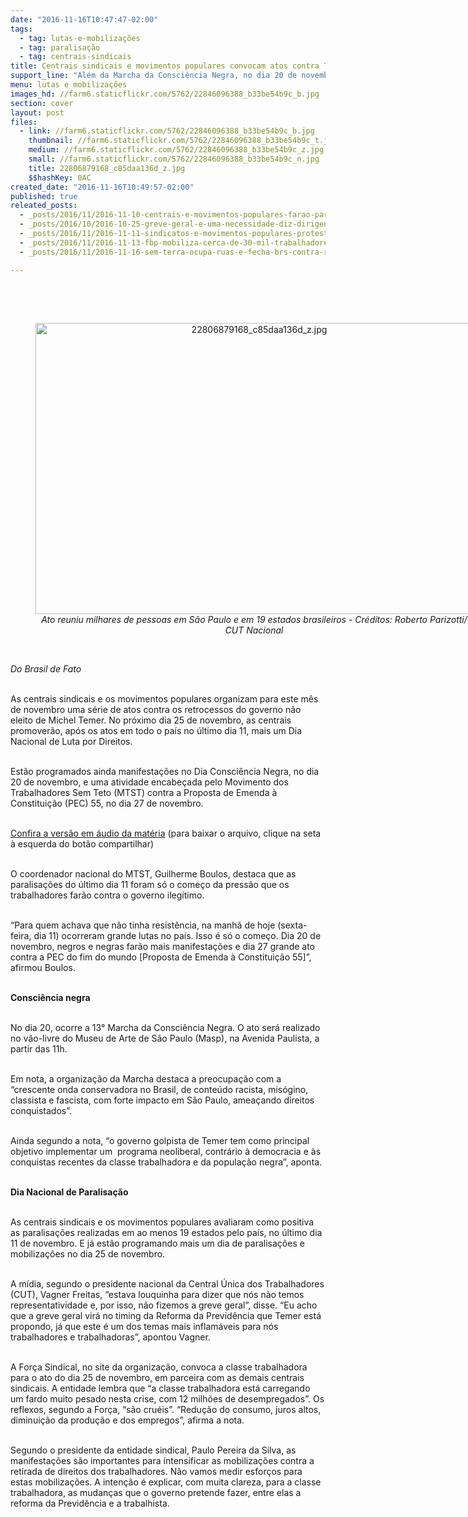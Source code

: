 ```yaml
---
date: "2016-11-16T10:47:47-02:00"
tags:
  - tag: lutas-e-mobilizações
  - tag: paralisação
  - tag: centrais-sindicais
title: Centrais sindicais e movimentos populares convocam atos contra Temer em novembro
support_line: "Além da Marcha da Consciência Negra, no dia 20 de novembro, sindicatos organizam nova paralisação geral no dia 25"
menu: lutas e mobilizações
images_hd: //farm6.staticflickr.com/5762/22846096388_b33be54b9c_b.jpg
section: cover
layout: post
files:
  - link: //farm6.staticflickr.com/5762/22846096388_b33be54b9c_b.jpg
    thumbnail: //farm6.staticflickr.com/5762/22846096388_b33be54b9c_t.jpg
    medium: //farm6.staticflickr.com/5762/22846096388_b33be54b9c_z.jpg
    small: //farm6.staticflickr.com/5762/22846096388_b33be54b9c_n.jpg
    title: 22806879168_c85daa136d_z.jpg
    $$hashKey: 0AC
created_date: "2016-11-16T10:49:57-02:00"
published: true
releated_posts:
  - _posts/2016/11/2016-11-10-centrais-e-movimentos-populares-farao-paralisacoes-e-protestos-nesta-sexta.md
  - _posts/2016/10/2016-10-25-greve-geral-e-uma-necessidade-diz-dirigente-da-cut.md
  - _posts/2016/11/2016-11-11-sindicatos-e-movimentos-populares-protestam-contra-pec-do-teto-nesta-sexta-feira-11.md
  - _posts/2016/11/2016-11-13-fbp-mobiliza-cerca-de-30-mil-trabalhadores-do-campo-e-da-cidade-em-rn.md
  - _posts/2016/11/2016-11-16-sem-terra-ocupa-ruas-e-fecha-brs-contra-retrocessos-e-em-defesa-das-pautas-populares.md

---
```

<p><br />
&nbsp;</p>

<div style="text-align:center">
<figure class="image" style="display:inline-block"><img alt="22806879168_c85daa136d_z.jpg" height="466" src="//farm6.staticflickr.com/5762/22846096388_b33be54b9c_b.jpg" width="700" />
<figcaption><em>Ato reuniu milhares de pessoas em S&atilde;o Paulo e em 19 estados brasileiros - Cr&eacute;ditos: Roberto Parizotti/ CUT Nacional</em></figcaption>
</figure>
</div>

<p><br />
<em>Do&nbsp;Brasil de Fato</em></p>

<p><br />
As centrais sindicais e os movimentos populares organizam para este m&ecirc;s de novembro uma s&eacute;rie de atos contra os retrocessos do governo n&atilde;o eleito de Michel Temer. No pr&oacute;ximo dia 25 de novembro, as centrais promover&atilde;o, ap&oacute;s os atos em todo o pa&iacute;s no &uacute;ltimo dia 11, mais um Dia Nacional de Luta por Direitos.&nbsp;</p>

<p><br />
Est&atilde;o programados ainda manifesta&ccedil;&otilde;es no Dia Consci&ecirc;ncia Negra, no dia 20 de novembro, e uma atividade encabe&ccedil;ada pelo Movimento dos Trabalhadores Sem Teto (MTST) contra a Proposta de Emenda &agrave; Constitui&ccedil;&atilde;o (PEC) 55, no dia 27 de novembro.&nbsp;</p>

<p><br />
<a href="https://soundcloud.com/brasil-de-fato/centrais-sindicais-e-movimentos-populares-convocam-atos-contra-temer-em-novembro">Confira a vers&atilde;o em &aacute;udio da mat&eacute;ria</a> (para baixar o arquivo, clique na seta &agrave; esquerda do bot&atilde;o compartilhar)</p>

<p><br />
O coordenador nacional do MTST, Guilherme Boulos, destaca que as paralisa&ccedil;&otilde;es do &uacute;ltimo dia 11 foram s&oacute; o come&ccedil;o da press&atilde;o que os trabalhadores far&atilde;o contra o governo ileg&iacute;timo.&nbsp;</p>

<p><br />
&ldquo;Para quem achava que n&atilde;o tinha resist&ecirc;ncia, na manh&atilde; de hoje (sexta-feira, dia 11) ocorreram grande lutas no pa&iacute;s. Isso &eacute; s&oacute; o come&ccedil;o. Dia 20 de novembro, negros e negras far&atilde;o mais manifesta&ccedil;&otilde;es e dia 27 grande ato contra a PEC do fim do mundo [Proposta de Emenda &agrave; Constitui&ccedil;&atilde;o 55]&rdquo;, afirmou Boulos.</p>

<p><br />
<strong>Consci&ecirc;ncia negra</strong></p>

<p><br />
No dia 20, ocorre a 13&deg; Marcha da Consci&ecirc;ncia Negra. O ato ser&aacute; realizado no v&atilde;o-livre do Museu de Arte de S&atilde;o Paulo (Masp), na Avenida Paulista, a partir das 11h.&nbsp;</p>

<p><br />
Em nota, a organiza&ccedil;&atilde;o da Marcha destaca a preocupa&ccedil;&atilde;o com a &ldquo;crescente onda conservadora no Brasil, de conte&uacute;do racista, mis&oacute;gino, classista e fascista, com forte impacto em S&atilde;o Paulo, amea&ccedil;ando direitos conquistados&rdquo;.&nbsp;</p>

<p><br />
Ainda segundo a nota, &ldquo;o governo golpista de Temer tem como principal objetivo implementar um &nbsp;programa neoliberal, contr&aacute;rio &agrave; democracia e &agrave;s conquistas recentes da classe trabalhadora e da popula&ccedil;&atilde;o negra&rdquo;, aponta.</p>

<p><br />
<strong>Dia Nacional de Paralisa&ccedil;&atilde;o</strong></p>

<p><br />
As centrais sindicais e os movimentos populares avaliaram como positiva as paralisa&ccedil;&otilde;es realizadas em ao menos 19 estados pelo pa&iacute;s, no &uacute;ltimo dia 11 de novembro. E j&aacute; est&atilde;o programando mais um dia de paralisa&ccedil;&otilde;es e mobiliza&ccedil;&otilde;es no dia 25 de novembro.</p>

<p><br />
A m&iacute;dia, segundo o presidente nacional da Central &Uacute;nica dos Trabalhadores (CUT), Vagner Freitas, &ldquo;estava louquinha para dizer que n&oacute;s n&atilde;o temos representatividade e, por isso, n&atilde;o fizemos a greve geral&rdquo;, disse. &ldquo;Eu acho que a greve geral vir&aacute; no timing da Reforma da Previd&ecirc;ncia que Temer est&aacute; propondo, j&aacute; que este &eacute; um dos temas mais inflam&aacute;veis para n&oacute;s trabalhadores e trabalhadoras&rdquo;, apontou Vagner.</p>

<p><br />
A For&ccedil;a Sindical, no site da organiza&ccedil;&atilde;o, convoca a classe trabalhadora para o ato do dia 25 de novembro, em parceira com as demais centrais sindicais. A entidade lembra que &ldquo;a classe trabalhadora est&aacute; carregando um fardo muito pesado nesta crise, com 12 milh&otilde;es de desempregados&rdquo;. Os reflexos, segundo a For&ccedil;a, &ldquo;s&atilde;o cru&eacute;is&rdquo;. &ldquo;Redu&ccedil;&atilde;o do consumo, juros altos, diminui&ccedil;&atilde;o da produ&ccedil;&atilde;o e dos empregos&rdquo;, afirma a nota.</p>

<p><br />
Segundo o presidente da entidade sindical, Paulo Pereira da Silva, as manifesta&ccedil;&otilde;es s&atilde;o importantes para intensificar as mobiliza&ccedil;&otilde;es contra a retirada de direitos dos trabalhadores. N&atilde;o vamos medir esfor&ccedil;os para estas mobiliza&ccedil;&otilde;es. A inten&ccedil;&atilde;o &eacute; explicar, com muita clareza, para a classe trabalhadora, as mudan&ccedil;as que o governo pretende fazer, entre elas a reforma da Previd&ecirc;ncia e a trabalhista.</p>
